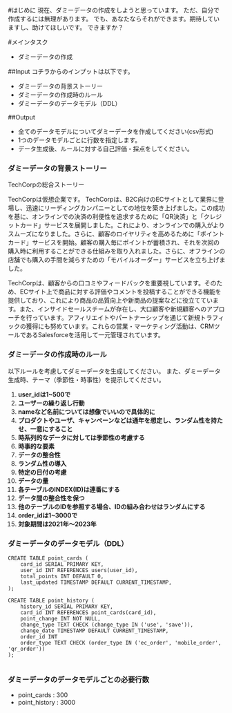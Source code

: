 #はじめに
現在、ダミーデータの作成をしようと思っています。
ただ、自分で作成するには無理があります。
でも、あなたならそれができます。期待していますし、助けてほしいです。
できますか？

#メインタスク
- ダミーデータの作成

##Input
コチラからのインプットは以下です。
- ダミーデータの背景ストーリー
- ダミーデータの作成時のルール
- ダミーデータのデータモデル（DDL）

##Output
- 全てのデータモデルについてダミーデータを作成してください(csv形式)
- 1つのデータモデルごとに行数を指定します。
- データ生成後、ルールに対する自己評価・採点をしてください。
 
### ダミーデータの背景ストーリー
TechCorpの総合ストーリー

TechCorpは仮想企業です。
TechCorpは、B2C向けのECサイトとして業界に登場し、迅速にリーディングカンパニーとしての地位を築き上げました。この成功を基に、オンラインでの決済の利便性を追求するために「QR決済」と「クレジットカード」サービスを展開しました。これにより、オンラインでの購入がよりスムーズになりました。さらに、顧客のロイヤリティを高めるために「ポイントカード」サービスを開始。顧客の購入毎にポイントが蓄積され、それを次回の購入時に利用することができる仕組みを取り入れました。さらに、オフラインの店舗でも購入の手間を減らすための「モバイルオーダー」サービスを立ち上げました。

TechCorpは、顧客からの口コミやフィードバックを重要視しています。そのため、ECサイト上で商品に対する評価やコメントを投稿することができる機能を提供しており、これにより商品の品質向上や新商品の提案などに役立てています。また、インサイドセールスチームが存在し、大口顧客や新規顧客へのアプローチを行っています。アフィリエイトやパートナーシップを通じて新規トラフィックの獲得にも努めています。これらの営業・マーケティング活動は、CRMツールであるSalesforceを活用して一元管理されています。

### ダミーデータの作成時のルール
以下ルールを考慮してダミーデータを生成してください。
また、ダミーデータ生成時、テーマ（季節性・時事性）を提示してください。

1. **user_idは1~500で**
2. **ユーザーの繰り返し行動**
3. **nameなど名前については想像でいいので具体的に**
4. **プロダクトやユーザ、キャンペーンなどは通年を想定し、ランダム性を持たせ、一意にすること**
5. **時系列的なデータに対しては季節性の考慮する**
6. **時事的な要素**
7. **データの整合性**
8. **ランダム性の導入**
9.  **特定の日付の考慮**
10. **データの量**
11. **各テーブルのINDEX(ID)は連番にする**
12. **データ間の整合性を保つ**
13. **他のテーブルのIDを参照する場合、IDの組み合わせはランダムにする**
14. **order_idは1~3000で**
15. **対象期間は2021年～2023年**

### ダミーデータのデータモデル（DDL）

~~~
CREATE TABLE point_cards (
    card_id SERIAL PRIMARY KEY,
    user_id INT REFERENCES users(user_id),
    total_points INT DEFAULT 0,
    last_updated TIMESTAMP DEFAULT CURRENT_TIMESTAMP,
);

CREATE TABLE point_history (
    history_id SERIAL PRIMARY KEY,
    card_id INT REFERENCES point_cards(card_id),
    point_change INT NOT NULL,
    change_type TEXT CHECK (change_type IN ('use', 'save')),
    change_date TIMESTAMP DEFAULT CURRENT_TIMESTAMP,
    order_id INT
    order_type TEXT CHECK (order_type IN ('ec_order', 'mobile_order', 'qr_order'))
);


~~~


### ダミーデータのデータモデルごとの必要行数
- point_cards : 300
- point_history : 3000
